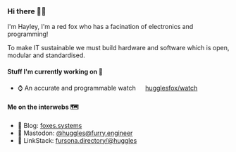 ### Hi there 👋🦊

I'm Hayley, I'm a red fox who has a facination of electronics and programming!

To make IT sustainable we must build hardware and software which is open, modular and standardised.

#### Stuff I'm currently working on 🔧

- ⌚ An accurate and programmable watch &emsp; [hugglesfox/watch](https://github.com/hugglesfox/watch)

#### Me on the interwebs 🗺️

- 💬 Blog: [foxes.systems](https://foxes.systems)
- 🐘 Mastodon: [@huggles@furry.engineer](https://furry.engineer/@huggles)
- 🔗 LinkStack: [fursona.directory/@huggles](https://fursona.directory/@huggles)
